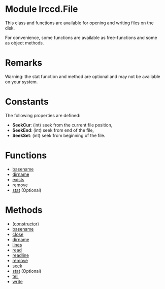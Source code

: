 # Module Irccd.File

This class and functions are available for opening and writing files on the
disk.

For convenience, some functions are available as free-functions and some as
object methods.

# Remarks

Warning: the stat function and method are optional and may not be available on
         your system.

# Constants

The following properties are defined:

  - **SeekCur**: (int) seek from the current file position,
  - **SeekEnd**: (int) seek from end of the file,
  - **SeekSet**: (int) seek from beginning of the file.

# Functions

  - [basename](Irccd.File.basename.html)
  - [dirname](Irccd.File.dirname.html)
  - [exists](Irccd.File.exists.html)
  - [remove](Irccd.File.remove.html)
  - [stat](Irccd.File.stat.html) (Optional)

# Methods

  - [(constructor)](Irccd.File.prototype.constructor.html)
  - [basename](Irccd.File.prototype.basename.html)
  - [close](Irccd.File.prototype.close.html)
  - [dirname](Irccd.File.prototype.dirname.html)
  - [lines](Irccd.File.prototype.lines.html)
  - [read](Irccd.File.prototype.read.html)
  - [readline](Irccd.File.prototype.readline.html)
  - [remove](Irccd.File.prototype.remove.html)
  - [seek](Irccd.File.prototype.seek.html)
  - [stat](Irccd.File.prototype.stat.html) (Optional)
  - [tell](Irccd.File.prototype.tell.html)
  - [write](Irccd.File.prototype.write.html)
